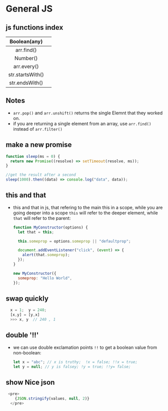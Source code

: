 # General JS

## js functions index

|   Boolean(any)   |       |
| :--------------: | :---: |
|    arr.find()    |
|     Number()     |
|   arr.every()    |
| str.startsWith() |
|  str.endsWith()  |

## Notes

* `arr.pop()` and `arr.unshift()` returns the single Elemnt that they worked on.
* if you are returning a single element from an array, use `arr.find()` instead of `arr.filter()`

## make a new promise

  ```javascript
  function sleep(ms = 0) {
    return new Promise((resolve) => setTimeout(resolve, ms));
  }

  //get the result after a second
  sleep(1000).then((data) => console.log("data", data));
  ```

## this and that

* this and that in js, that refering to the main this in a scope, while you are going deeper into a scope `this` will refer to the deeper element, while `that` will refer to the parent:

  ```javascript
  function MyConstructor(options) {
    let that = this;

    this.someprop = options.someprop || "defaultprop";

    document.addEventListener("click", (event) => {
      alert(that.someprop);
    });
  }

  new MyConstructor({
    someprop: "Hello World",
  });
  ```

## swap quickly

  ```js
    x = 1;  y = 240;
    [x,y] = [y,x]
    >>> x, y  // 240 , 1
  ```

## double '!!'

* we can use double exclamation points `!!` to get a boolean value from non-boolean:

  ```javascript
  let x = "abc"; // x is truthy;  !x = false; !!x = true;
  let y = null; // y is falsey; !y = true; !!y= false;
  ```

## show Nice json

  ```js
   <pre>
      {JSON.stringify(values, null, 2)}
    </pre>
  ```
